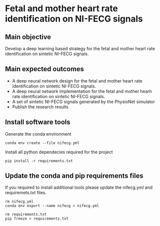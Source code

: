 # Fetal and mother heart rate identification on NI-FECG signals

## Main objective
Develop a deep learning based strategy for the fetal and mother heart rate identification on sintetic NI-FECG signals.

## Main expected outcomes
* A deep neural network design for the fetal and mother heart rate identification on sintetic NI-FECG signals.
* A deep neural network implementation for the fetal and mother hearh rate identification on sintetic NI-FECG signals.
* A set of sintetic NI-FECG signals generated by the PhysioNet simulator
* Publish the research results

## Install software tools
Generate the conda environment

```
conda env create --file nifecg.yml
```

Install all python dependecies required for the project
```
pip install -r requirements.txt
```

## Update the conda and pip requirements files
If you required to install additional tools please update the
nifecg.yml and requiremets.txt files.

```
rm nifecg.yml
conda env export --name nifecg > nifecg.yml

rm requirements.txt
pip freeze > requirements.txt
```

